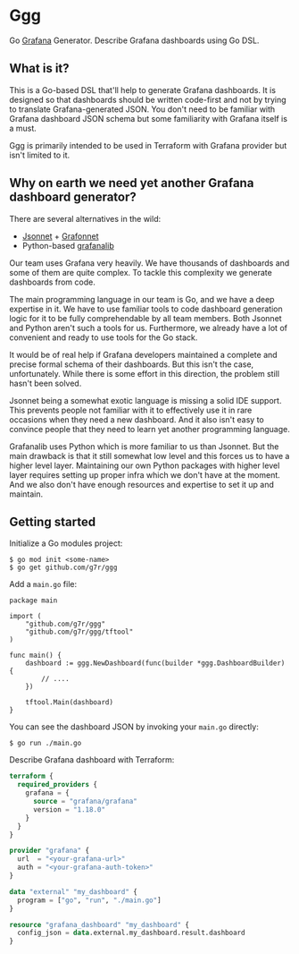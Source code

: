 # Ggg

Go [Grafana](https://grafana.com) Generator. Describe Grafana dashboards using Go DSL.

## What is it?

This is a Go-based DSL that'll help to generate Grafana dashboards. It is designed so that dashboards
should be written code-first and not by trying to translate Grafana-generated JSON. You don't need to
be familiar with Grafana dashboard JSON schema but some familiarity with Grafana itself is a must.

Ggg is primarily intended to be used in Terraform with Grafana provider but isn't limited to it.

## Why on earth we need yet another Grafana dashboard generator?

There are several alternatives in the wild:
* [Jsonnet](https://jsonnet.org/) + [Grafonnet](https://github.com/grafana/grafonnet-lib)
* Python-based [grafanalib](https://github.com/weaveworks/grafanalib)

Our team uses Grafana very heavily. We have thousands of dashboards and some of them are quite complex.
To tackle this complexity we generate dashboards from code.

The main programming language in our team is Go, and we have a deep expertise in it. We have to use
familiar tools to code dashboard generation logic for it to be fully comprehendable by all team members.
Both Jsonnet and Python aren't such a tools for us. Furthermore, we already have a lot of convenient and
ready to use tools for the Go stack.

It would be of real help if Grafana developers maintained a complete and precise formal schema of their
dashboards. But this isn't the case, unfortunately. While there is some effort in this direction, the
problem still hasn't been solved.

Jsonnet being a somewhat exotic language is missing a solid IDE support. This prevents people not familiar
with it to effectively use it in rare occasions when they need a new dashboard. And it also isn't easy to
convince people that they need to learn yet another programming language.

Grafanalib uses Python which is more familiar to us than Jsonnet. But the main drawback is that it still
somewhat low level and this forces us to have a higher level layer. Maintaining our own Python packages
with higher level layer requires setting up proper infra which we don't have at the moment. And we also
don't have enough resources and expertise to set it up and maintain.

## Getting started

Initialize a Go modules project:

```shell
$ go mod init <some-name>
$ go get github.com/g7r/ggg
```

Add a `main.go` file:

```golang
package main

import (
	"github.com/g7r/ggg"
	"github.com/g7r/ggg/tftool"
)

func main() {
	dashboard := ggg.NewDashboard(func(builder *ggg.DashboardBuilder) {
        // ....
	})
	
	tftool.Main(dashboard)
}
```

You can see the dashboard JSON by invoking your `main.go` directly:

```shell
$ go run ./main.go 
```

Describe Grafana dashboard with Terraform:

```terraform
terraform {
  required_providers {
    grafana = {
      source = "grafana/grafana"
      version = "1.18.0"
    }
  }
}

provider "grafana" {
  url  = "<your-grafana-url>"
  auth = "<your-grafana-auth-token>"
}

data "external" "my_dashboard" {
  program = ["go", "run", "./main.go"]
}

resource "grafana_dashboard" "my_dashboard" {
  config_json = data.external.my_dashboard.result.dashboard
}
```